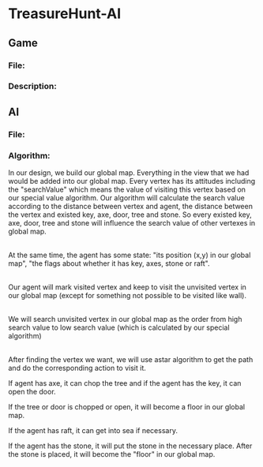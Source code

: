 # TreasureHunt-AI

## Game
### File:
### Description:

## AI
### File:
### Algorithm:

In our design, we build our global map. Everything in the view that we had would be added into our global map. Every vertex has its attitudes including the "searchValue" which means the value of visiting this vertex based on our special value algorithm. Our algorithm will calculate the search value according to the distance between vertex and agent, the distance between the vertex and existed key, axe, door, tree and stone. So every existed key, axe, door, tree and stone will influence the search value of other vertexes in global map. <br> <br>
 
At the same time, the agent has some state: "its position (x,y) in our global map", "the flags about whether it has key, axes, stone or raft". <br> <br>
 
Our agent will mark visited vertex and keep to visit the unvisited vertex in our global map (except for something not possible to be visited like wall). <br> <br>

We will search unvisited vertex in our global map as the order from high search value to low search value (which is calculated by our special algorithm) <br><br>

After finding the vertex we want, we will use astar algorithm to get the path and do the corresponding action to visit it. <br>

If agent has axe, it can chop the tree and if the agent has the key, it can open the door. <br>

If the tree or door is chopped or open, it will become a floor in our global map. <br>

If the agent has raft, it can get into sea if necessary. <br>

If the agent has the stone, it will put the stone in the necessary place. After the stone is placed, it will become the "floor" in our global map.
